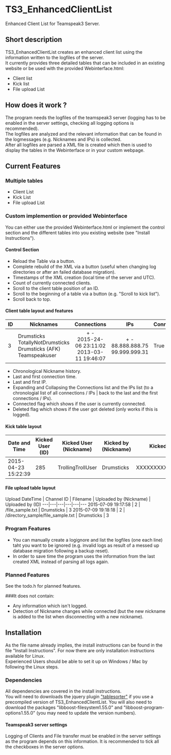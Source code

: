 # TS3_EnhancedClientList
Enhanced Client List for Teamspeak3 Server.

## Short description
TS3_EnhancedClientList creates an enhanced client list using the information written to the logfiles of the server.<br />
It currently provides three detailed tables that can be included in an existing website or be used with the provided Webinterface.html:
- Client list
- Kick list 
- File upload List

## How does it work ?
The program needs the logfiles of the teamspeak3 server (logging has to be enabled in the server settings, checking all logging options is recommended).<br />
The logfiles are analyzed and the relevant information that can be found in the logmessages (e.g. Nicknames and IPs) is collected.<br />
After all logfiles are parsed a XML file is created which then is used to display the tables in the Webinterface or in your custom webpage.

## Current Features
### Multiple tables
- Client List
- Kick List
- File upload List

### Custom implemention or provided Webinterface
You can either use the provided Webinterface.html or implement the control section and the different tables into you existing website (see "Install Instructions").

#### Control Section
- Reload the Table via a button.
- Complete rebuild of the XML via a button (useful when changing log directories or after an failed database migration).
- Timestamps of the XML creation (local time of the server and UTC).
- Count of currently connected clients.
- Scroll to the client table position of an ID.
- Scroll to the beginning of a table via a button (e.g. "Scroll to kick list").
- Scroll back to top.

#### Client table layout and features
ID | Nicknames | Connections | IPs | Connected | Deleted
---|---|:---:|:---:|---|---
3  | Drumsticks<br />TotallyNotDrumsticks<br />Drumsticks (AFK)<br />Teamspeakuser | + -<br />2015-24-06 23:11:02<br />2013-03-11 19:46:07 | + -<br />88.888.888.75<br />99.999.999.31 | True | False

- Chronological Nickname history.
- Last and first connection time.
- Last and first IP.
- Expanding and Collapsing the Connections list and the IPs list (to a chronologial list of all connections / IPs | back to the last and the first connections / IPs).
- Connected flag which shows if the user is currently connected.
- Deleted flag which shows if the user got deleted (only works if this is logged).

#### Kick table layout
Date and Time | Kicked User (ID) | Kicked User (Nickname) | Kicked by (Nickname) | Kicked by (UID) | Reason
---|---|---|---|---|---
2015-04-23 15:22:39 | 285 | TrollingTrollUser | Drumsticks | XXXXXXXXXXXXXXXXXX= | Trolling

#### File upload table layout
Upload DateTime | Channel ID | Filename | Uploaded by (Nickname) | Uploaded by (ID)
---|---|---|---|---|---
2015-07-09 19:17:58 | 2 | /file_sample.txt | Drumsticks | 3
2015-07-09 19:18:18 | 2 | /directory_sample/file_sample.txt | Drumsticks | 3


### Program Features
- You can manually create a logignore and list the logfiles (one each line) taht you want to be ignored (e.g. invalid logs as result of a messed up database migration following a backup reset).
- In order to save time the program uses the information from the last created XML instead of parsing all logs again.

### Planned Features
See the todo.h for planned features.

###It does not contain:
- Any information which isn't logged.
- Detection of Nickname changes while connected (but the new nickname is added to the list when disconnecting with a new nickname).

## Installation
As the file name already implies, the install instructions can be found in the file "Install Instructions".
For now there are only installation instructions available for Linux.<br />
Experienced Users should be able to set it up on Windows / Mac by following the Linux steps.

### Dependencies
All dependencies are covered in the install instructions.<br />
You will need to downloads the jquery plugin ["tablesorter"](http://tablesorter.com) if you use a precompiled version of TS3_EnhancedClientList.
You will also need to download the packages "libboost-filesystem1.55.0" and "libboost-program-options1.55.0" (you may need to update the version numbers).

#### Teamspeak3 server settings
Logging of Clients and File transfer must be enabled in the server settings as the program depends on this information.
It is recommended to tick all the checkboxes in the server options.